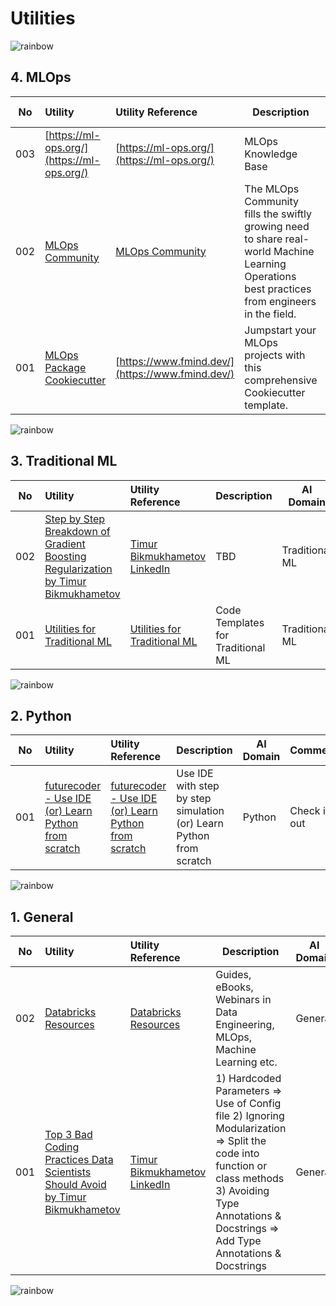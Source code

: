 # Utilities

![rainbow](https://github.com/ancilcleetus/My-Learning-Journey/assets/25684256/839c3524-2a1d-4779-85a0-83c562e1e5e5)

## 4. MLOps

| No | Utility | Utility Reference | Description | AI Domain | Comments |
| -- | :------ | :---------------- | ----------- | --------- | :------- |
| 003 | [https://ml-ops.org/](https://ml-ops.org/) | [https://ml-ops.org/](https://ml-ops.org/) | MLOps Knowledge Base | MLOps | Check it out |
| 002 | [MLOps Community](https://mlops.community/) | [MLOps Community](https://mlops.community/) | The MLOps Community fills the swiftly growing need to share real-world Machine Learning Operations best practices from engineers in the field. | MLOps | Check it out |
| 001 | [MLOps Package Cookiecutter](https://github.com/fmind/cookiecutter-mlops-package) | [https://www.fmind.dev/](https://www.fmind.dev/) | Jumpstart your MLOps projects with this comprehensive Cookiecutter template. | MLOps | Check it out |

![rainbow](https://github.com/ancilcleetus/My-Learning-Journey/assets/25684256/839c3524-2a1d-4779-85a0-83c562e1e5e5)

## 3. Traditional ML

| No | Utility | Utility Reference | Description | AI Domain | Comments |
| -- | :------ | :---------------- | ----------- | --------- | :------- |
| 002 | [Step by Step Breakdown of Gradient Boosting Regularization by Timur Bikmukhametov](https://nbviewer.org/github/ancilcleetus/My-Learning-Journey/blob/main/Tools-Libraries-Utilities/Utilities/Traditional-ML/Gradient-Boosting-Regularization-by-Timur-Bikmukhametov.pdf) | [Timur Bikmukhametov LinkedIn](https://www.linkedin.com/in/timurbikmukhametov/) | TBD | Traditional ML | TBD |
| 001 | [Utilities for Traditional ML](https://nbviewer.org/github/ancilcleetus/My-Learning-Journey/blob/main/Tools-Libraries-Utilities/Utilities/Traditional-ML/Utilities_for_Traditional_ML.ipynb) | [Utilities for Traditional ML](https://nbviewer.org/github/ancilcleetus/My-Learning-Journey/blob/main/Tools-Libraries-Utilities/Utilities/Traditional-ML/Utilities_for_Traditional_ML.ipynb) | Code Templates for Traditional ML | Traditional ML | $\textbf{\color{red}Adhere rigorously to the coding guidelines in all projects.}$ |

![rainbow](https://github.com/ancilcleetus/My-Learning-Journey/assets/25684256/839c3524-2a1d-4779-85a0-83c562e1e5e5)

## 2. Python

| No | Utility | Utility Reference | Description | AI Domain | Comments |
| -- | :------ | :---------------- | ----------- | --------- | :------- |
| 001 | [futurecoder - Use IDE (or) Learn Python from scratch ](https://futurecoder.io/) | [futurecoder - Use IDE (or) Learn Python from scratch ](https://futurecoder.io/) | Use IDE with step by step simulation (or) Learn Python from scratch | Python | Check it out |

![rainbow](https://github.com/ancilcleetus/My-Learning-Journey/assets/25684256/839c3524-2a1d-4779-85a0-83c562e1e5e5)

## 1. General

| No | Utility | Utility Reference | Description | AI Domain | Comments |
| -- | :------ | :---------------- | ----------- | --------- | :------- |
| 002 | [Databricks Resources](https://www.databricks.com/resources) | [Databricks Resources](https://www.databricks.com/resources) | Guides, eBooks, Webinars in Data Engineering, MLOps, Machine Learning etc. | General | Check it out |
| 001 | [Top 3 Bad Coding Practices Data Scientists Should Avoid by Timur Bikmukhametov](https://nbviewer.org/github/ancilcleetus/My-Learning-Journey/blob/main/Tools-Libraries-Utilities/Utilities/General/Top-3-Bad-Coding-Practices-by-Timur-Bikmukhametov.pdf) | [Timur Bikmukhametov LinkedIn](https://www.linkedin.com/in/timurbikmukhametov/) | 1) Hardcoded Parameters => Use of Config file 2) Ignoring Modularization => Split the code into function or class methods 3) Avoiding Type Annotations & Docstrings => Add Type Annotations & Docstrings | General | $\textbf{\color{red}Adhere rigorously to the coding guidelines in all projects.}$ |

![rainbow](https://github.com/ancilcleetus/My-Learning-Journey/assets/25684256/839c3524-2a1d-4779-85a0-83c562e1e5e5)
